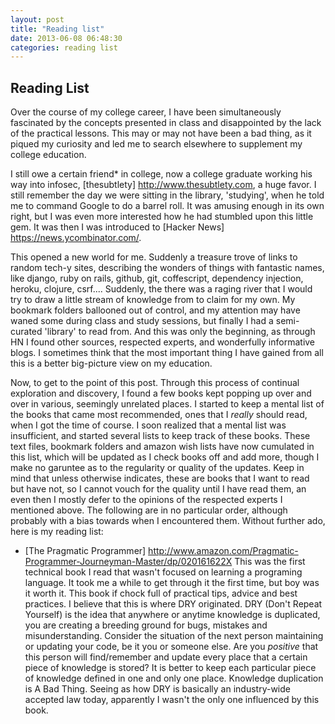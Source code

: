 ```yaml
---
layout: post
title: "Reading list"
date: 2013-06-08 06:48:30
categories: reading list
---
```


## Reading List ##

Over the course of my college career, I have been simultaneously fascinated by the concepts presented in class and disappointed by the lack of the practical lessons. This may or may not have been a bad thing, as it piqued my curiosity and led me to search elsewhere to supplement my college education.

I still owe a certain friend* in college, now a college graduate working his way into infosec, [thesubtlety] http://www.thesubtlety.com, a huge favor. I still remember the day we were sitting in the library, 'studying', when he told me to command Google to do a barrel roll. It was amusing enough in its own right, but I was even more interested how he had stumbled upon this little gem. It was then I was introduced to [Hacker News] https://news.ycombinator.com/.

This opened a new world for me. Suddenly a treasure trove of links to random tech-y sites, describing the wonders of things with fantastic names, like django, ruby on rails, github, git, coffescript, dependency injection, heroku, clojure, csrf....
Suddenly, the there was a raging river that I would try to draw a little stream of knowledge from to claim for my own. My bookmark folders ballooned out of control, and my attention may have waned some during class and study sessions, but finally I had a semi-curated 'library' to read from. And this was only the beginning, as through HN I found other sources, respected experts, and wonderfully informative blogs. I sometimes think that the most important thing I have gained from all this is a better big-picture view on my education.

Now, to get to the point of this post. Through this process of continual exploration and discovery, I found a few books kept popping up over and over in various, seemingly unrelated places. I started to keep a mental list of the books that came most recommended, ones that I *really* should read, when I got the time of course. I soon realized that a mental list was insufficient, and started several lists to keep track of these books. These text files, bookmark folders and amazon wish lists have now cumulated in this list, which will be updated as I check books off and add more, though I make no garuntee as to the regularity or quality of the updates. Keep in mind that unless otherwise indicates, these are books that I want to read but have not, so I cannot vouch for the quality until I have read them, an even then I mostly defer to the opinions of the respected experts I mentioned above. The following are in no particular order, although probably with a bias towards when I encountered them. Without further ado, here is my reading list:

* [The Pragmatic Programmer] http://www.amazon.com/Pragmatic-Programmer-Journeyman-Master/dp/020161622X
    This was the first technical book I read that wasn't focused on learning a programing language. It took me a while to get through it the first time, but boy was it worth it. This book if chock full of practical tips, advice and best practices.
    I believe that this is where DRY originated. DRY (Don't Repeat Yourself) is the idea that anywhere or anytime knowledge is duplicated, you are creating a breeding ground for bugs, mistakes and misunderstanding. Consider the situation of the next person maintaining or updating your code, be it you or someone else. Are you *positive* that this person will find/remember and update every place that a certain piece of knowledge is stored? It is better to keep each particular piece of knowledge defined in one and only one place. Knowledge duplication is A Bad Thing. Seeing as how DRY is basically an industry-wide accepted law today, apparently I wasn't the only one influenced by this book.
